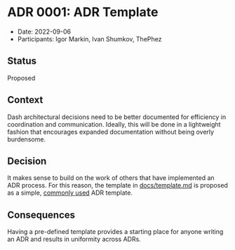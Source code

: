 # ADR 0001: ADR Template

* Date: 2022-09-06
* Participants: Igor Markin, Ivan Shumkov, ThePhez

## Status

<!-- What is the status? [ *Proposed* | *Accepted* | *Rejected* | *Deprecated* | *Superseded* ] -->

Proposed

## Context

<!-- What is the issue that we're seeing that is motivating this decision or change?-->

Dash architectural decisions need to be better documented for efficiency in coordination and communication. Ideally, this will be done in a lightweight fashion that encourages expanded documentation without being overly burdensome.

## Decision

<!-- What is the change that we're proposing and/or doing? -->

It makes sense to build on the work of others that have implemented an ADR process. For this reason, the template in [docs/template.md](./docs/template.md) is proposed as a simple, [commonly used](https://github.com/joelparkerhenderson/architecture-decision-record/blob/main/templates/decision-record-template-by-michael-nygard/index.md) ADR template.

## Consequences

<!-- What becomes easier or more difficult to do because of this change? -->

Having a pre-defined template provides a starting place for anyone writing an ADR and results in uniformity across ADRs.
